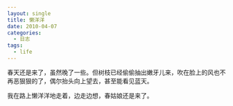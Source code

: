 ```yaml
---
layout: single
title: 懒洋洋
date: 2010-04-07
categories:
  - 日志
tags:
  - life
---
```


春天还是来了，虽然晚了一些。但树枝已经偷偷抽出嫩牙儿来，吹在脸上的风也不再恶狠狠的了，偶尔抬头向上望去，甚至能看见蓝天。

我在路上懒洋洋地走着，边走边想，春姑娘还是来了。
